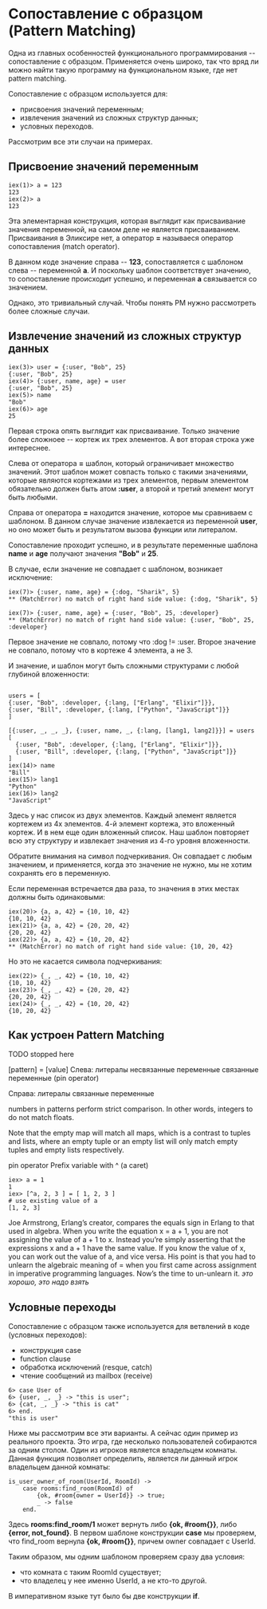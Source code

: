 # Сопоставление с образцом (Pattern Matching)

Одна из главных особенностей функционального программирования -- сопоставление с образцом. Применяется очень широко, так что вряд ли можно найти такую программу на функциональном языке, где нет pattern matching.

Сопоставление с образцом используется для:
- присвоения значений переменным;
- извлечения значений из сложных структур данных;
- условных переходов.

Рассмотрим все эти случаи на примерах.


## Присвоение значений переменным

```
iex(1)> a = 123
123
iex(2)> a
123
```

Эта элементарная конструкция, которая выглядит как присваивание значения переменной, на самом деле не является присваиванием. Присваивания в Эликсире нет, а оператор **=** называеся оператор сопоставления (match operator).

В данном коде значение справа -- **123**, сопоставляется с шаблоном слева -- переменной **a**. И поскольку шаблон соответствует значению, то сопоставление происходит успешно, и переменная **а** связывается со значением.

Однако, это тривиальный случай. Чтобы понять PM нужно рассмотреть более сложные случаи.


## Извлечение значений из сложных структур данных

```
iex(3)> user = {:user, "Bob", 25}
{:user, "Bob", 25}
iex(4)> {:user, name, age} = user
{:user, "Bob", 25}
iex(5)> name
"Bob"
iex(6)> age
25
```

Первая строка опять выглядит как присваивание. Только значение более сложноее -- кортеж их трех элементов. А вот вторая строка уже интереснее. 

Слева от оператора **=** шаблон, который ограничивает множество значений. Этот шаблон может совпасть только с такими значениями, которые являются кортежами из трех элементов, первым элементом обязательно должен быть атом **:user**, а второй и третий элемент могут быть любыми. 

Справа от оператора **=** находится значение, которое мы сравниваем с шаблоном. В данном случае значение извлекается из переменной **user**, но оно может быть и результатом вызова функции или литералом.

Сопоставление проходит успешно, и в результате переменные шаблона **name** и **age** получают значения **"Bob"** и **25**.

В случае, если значение не совпадает с шаблоном, возникает исключение:
```
iex(7)> {:user, name, age} = {:dog, "Sharik", 5}
** (MatchError) no match of right hand side value: {:dog, "Sharik", 5}

iex(7)> {:user, name, age} = {:user, "Bob", 25, :developer}
** (MatchError) no match of right hand side value: {:user, "Bob", 25, :developer}
```

Первое значение не совпало, потому что :dog != :user. Второе значение не совпало, потому что в кортеже 4 элемента, а не 3.

И значение, и шаблон могут быть сложными структурами с любой глубиной вложенности:
```

users = [
{:user, "Bob", :developer, {:lang, ["Erlang", "Elixir"]}},
{:user, "Bill", :developer, {:lang, ["Python", "JavaScript"]}}
]

[{:user, _, _, _}, {:user, name, _, {:lang, [lang1, lang2]}}] = users
[
  {:user, "Bob", :developer, {:lang, ["Erlang", "Elixir"]}},
  {:user, "Bill", :developer, {:lang, ["Python", "JavaScript"]}}
]
iex(14)> name
"Bill"
iex(15)> lang1
"Python"
iex(16)> lang2
"JavaScript"
```

Здесь у нас список из двух элементов. Каждый элемент является кортежем из 4х элементов. 4-й элемент кортежа, это вложенный кортеж. И в нем еще один вложенный список. Наш шаблон повторяет всю эту структуру и извлекает значения из 4-го уровня вложенности.

Обратите внимания на символ подчеркивания. Он совпадает с любым значением, и применяется, когда это значение не нужно, мы не хотим сохранять его в переменную.

Если переменная встречается два раза, то значения в этих местах должны быть одинаковыми: 
```
iex(20)> {a, a, 42} = {10, 10, 42}
{10, 10, 42}
iex(21)> {a, a, 42} = {20, 20, 42}
{20, 20, 42}
iex(22)> {a, a, 42} = {10, 20, 42}
** (MatchError) no match of right hand side value: {10, 20, 42}
```

Но это не касается символа подчеркивания:
```
iex(22)> {_, _, 42} = {10, 10, 42}
{10, 10, 42}
iex(23)> {_, _, 42} = {20, 20, 42}
{20, 20, 42}
iex(24)> {_, _, 42} = {10, 20, 42}
{10, 20, 42}
```


## Как устроен Pattern Matching

TODO stopped here

[pattern] = [value]
Слева:
литералы
несвязанные переменные
связанные переменные (pin operator)

Справа:
литералы
связанные переменные

numbers in patterns perform strict comparison. In other words, integers to do not match floats.

Note that the empty map will match all maps, which is a contrast to tuples and lists, where an empty tuple or an empty list will only match empty tuples and empty lists respectively.

pin operator
Prefix variable with ^ (a caret)
```
iex> a = 1
1
iex> [^a, 2, 3 ] = [ 1, 2, 3 ]
# use existing value of a
[1, 2, 3]
```

Joe Armstrong, Erlang’s creator, compares the equals sign in Erlang to that used in algebra. 
When you write the equation x = a + 1, you are not assigning the value of a + 1 to x. 
Instead you’re simply asserting that the expressions x and a + 1 have the same value. 
If you know the value of x, you can work out the value of a, and vice versa.
His point is that you had to unlearn the algebraic meaning of = 
when you first came across assignment in imperative programming languages. 
Now’s the time to un-unlearn it.
_это хорошо, это надо взять_


## Условные переходы

Сопоставление с образцом также используется для ветвлений в коде (условных переходов):
- конструкция case
- function clause
- обработка исключений (resque, catch)
- чтение сообщений из mailbox (receive) 

```
6> case User of
6> {user, _, _} -> "this is user";
6> {cat, _, _} -> "this is cat"
6> end.
"this is user"
```


Ниже мы рассмотрим все эти варианты. А сейчас один пример из реального
проекта. Это игра, где несколько пользователей собираются за одним
столом. Один из игроков является владельцем комнаты.  Данная функция
позволяет определить, является ли данный игрок владельцем данной
комнаты:

```
is_user_owner_of_room(UserId, RoomId) ->
    case rooms:find_room(RoomId) of
        {ok, #room{owner = UserId}} -> true;
        _ -> false
    end.
```

Здесь **rooms:find_room/1** может вернуть либо **{ok, #room{}}**, либо
**{error, not_found}**. В первом шаблоне конструкции **case** мы
проверяем, что find_room вернула **{ok, #room{}}**, причем owner
совпадает с UserId.

Таким образом, мы одним шаблоном проверяем сразу два условия:

 - что комната с таким RoomId существует;
 - что владелец у нее именно UserId, а не кто-то другой.

В императивном языке тут было бы две конструкции **if**.
